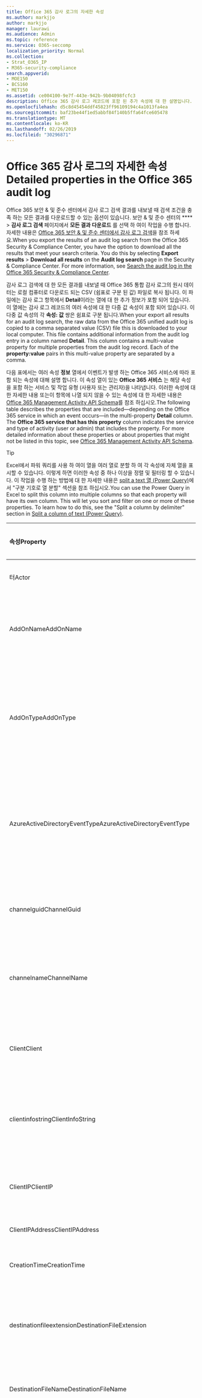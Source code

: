 ```yaml
---
title: Office 365 감사 로그의 자세한 속성
ms.author: markjjo
author: markjjo
manager: laurawi
ms.audience: Admin
ms.topic: reference
ms.service: O365-seccomp
localization_priority: Normal
ms.collection:
- Strat_O365_IP
- M365-security-compliance
search.appverid:
- MOE150
- BCS160
- MET150
ms.assetid: ce004100-9e7f-443e-942b-9b04098fcfc3
description: Office 365 감사 로그 레코드에 포함 된 추가 속성에 대 한 설명입니다.
ms.openlocfilehash: d5c8d45454ddf45823ff96109194c4a1013fa4ea
ms.sourcegitcommit: baf23be44f1ed5abbf84f140b5ffa64fce605478
ms.translationtype: MT
ms.contentlocale: ko-KR
ms.lasthandoff: 02/26/2019
ms.locfileid: "30296871"
---
```

# <a name="detailed-properties-in-the-office-365-audit-log"></a><span data-ttu-id="380c4-103">Office 365 감사 로그의 자세한 속성</span><span class="sxs-lookup"><span data-stu-id="380c4-103">Detailed properties in the Office 365 audit log</span></span>

<span data-ttu-id="380c4-p101">Office 365 보안 &amp; 및 준수 센터에서 감사 로그 검색 결과를 내보낼 때 검색 조건을 충족 하는 모든 결과를 다운로드할 수 있는 옵션이 있습니다. 보안 &amp; 및 준수 센터의 \*\*\*\* \> **감사 로그 검색** 페이지에서 **모든 결과 다운로드** 를 선택 하 여이 작업을 수행 합니다. 자세한 내용은 [Office 365 보안 &amp; 및 준수 센터에서 감사 로그 검색](search-the-audit-log-in-security-and-compliance.md)을 참조 하세요.</span><span class="sxs-lookup"><span data-stu-id="380c4-p101">When you export the results of an audit log search from the Office 365 Security &amp; Compliance Center, you have the option to download all the results that meet your search criteria. You do this by selecting **Export results** \> **Download all results** on the **Audit log search** page in the Security &amp; Compliance Center. For more information, see [Search the audit log in the Office 365 Security &amp; Compliance Center](search-the-audit-log-in-security-and-compliance.md).</span></span>
  
 <span data-ttu-id="380c4-p102">감사 로그 검색에 대 한 모든 결과를 내보낼 때 Office 365 통합 감사 로그의 원시 데이터는 로컬 컴퓨터로 다운로드 되는 CSV (쉼표로 구분 된 값) 파일로 복사 됩니다. 이 파일에는 감사 로그 항목에서 **Detail**이라는 열에 대 한 추가 정보가 포함 되어 있습니다. 이 열에는 감사 로그 레코드의 여러 속성에 대 한 다중 값 속성이 포함 되어 있습니다. 이 다중 값 속성의 각 **속성: 값** 쌍은 쉼표로 구분 됩니다.</span><span class="sxs-lookup"><span data-stu-id="380c4-p102">When your export all results for an audit log search, the raw data from the Office 365 unified audit log is copied to a comma separated value (CSV) file this is downloaded to your local computer. This file contains additional information from the audit log entry in a column named **Detail**. This column contains a multi-value property for multiple properties from the audit log record. Each of the **property:value** pairs in this multi-value property are separated by a comma.</span></span> 
  
<span data-ttu-id="380c4-p103">다음 표에서는 여러 속성 **정보** 열에서 이벤트가 발생 하는 Office 365 서비스에 따라 포함 되는 속성에 대해 설명 합니다. 이 속성 열이 있는 **Office 365 서비스** 는 해당 속성을 포함 하는 서비스 및 작업 유형 (사용자 또는 관리자)을 나타냅니다. 이러한 속성에 대 한 자세한 내용 또는이 항목에 나열 되지 않을 수 있는 속성에 대 한 자세한 내용은 [Office 365 Management Activity API Schema](https://go.microsoft.com/fwlink/p/?LinkId=717993)를 참조 하십시오.</span><span class="sxs-lookup"><span data-stu-id="380c4-p103">The following table describes the properties that are included—depending on the Office 365 service in which an event occurs—in the multi-property **Detail** column. The **Office 365 service that has this property** column indicates the service and type of activity (user or admin) that includes the property. For more detailed information about these properties or about properties that might not be listed in this topic, see [Office 365 Management Activity API Schema](https://go.microsoft.com/fwlink/p/?LinkId=717993).</span></span>
  
> [!TIP]
> <span data-ttu-id="380c4-p104">Excel에서 파워 쿼리를 사용 하 여이 열을 여러 열로 분할 하 여 각 속성에 자체 열을 표시할 수 있습니다. 이렇게 하면 이러한 속성 중 하나 이상을 정렬 및 필터링 할 수 있습니다. 이 작업을 수행 하는 방법에 대 한 자세한 내용은 [split a text 열 (Power Query)](https://support.office.com/article/5282d425-6dd0-46ca-95bf-8e0da9539662)에서 "구분 기호로 열 분할" 섹션을 참조 하십시오.</span><span class="sxs-lookup"><span data-stu-id="380c4-p104">You can use the Power Query in Excel to split this column into multiple columns so that each property will have its own column. This will let you sort and filter on one or more of these properties. To learn how to do this, see the "Split a column by delimiter" section in [Split a column of text (Power Query)](https://support.office.com/article/5282d425-6dd0-46ca-95bf-8e0da9539662).</span></span> 
  
|<span data-ttu-id="380c4-117">**속성**</span><span class="sxs-lookup"><span data-stu-id="380c4-117">**Property**</span></span>|<span data-ttu-id="380c4-118">**설명**</span><span class="sxs-lookup"><span data-stu-id="380c4-118">**Description**</span></span>|<span data-ttu-id="380c4-119">**이 속성을 가진 Office 365 서비스**</span><span class="sxs-lookup"><span data-stu-id="380c4-119">**Office 365 service that has this property**</span></span>|
|:-----|:-----|:-----|
|<span data-ttu-id="380c4-120">터</span><span class="sxs-lookup"><span data-stu-id="380c4-120">Actor</span></span>  <br/> |<span data-ttu-id="380c4-121">작업을 수행한 사용자 또는 서비스 계정입니다.</span><span class="sxs-lookup"><span data-stu-id="380c4-121">The user or service account that performed the action.</span></span> |<span data-ttu-id="380c4-122">Azure Active Directory</span><span class="sxs-lookup"><span data-stu-id="380c4-122">Azure Active Directory</span></span>  <br/> |
|<span data-ttu-id="380c4-123">AddOnName</span><span class="sxs-lookup"><span data-stu-id="380c4-123">AddOnName</span></span>  <br/> |<span data-ttu-id="380c4-p105">팀에서 추가, 제거 또는 업데이트 된 추가 기능의 이름입니다. Microsoft 팀의 추가 기능 유형은 bot, 커넥터 또는 탭입니다.</span><span class="sxs-lookup"><span data-stu-id="380c4-p105">The name of an add-on that was added, removed, or updated in a team. The type of add-ons in Microsoft Teams are a bot, a connector, or a tab.</span></span>  <br/> |<span data-ttu-id="380c4-126">Microsoft Teams</span><span class="sxs-lookup"><span data-stu-id="380c4-126">Microsoft Teams</span></span>  <br/> |
|<span data-ttu-id="380c4-127">AddOnType</span><span class="sxs-lookup"><span data-stu-id="380c4-127">AddOnType</span></span>  <br/> |<span data-ttu-id="380c4-p106">팀에서 추가, 제거 또는 업데이트 된 추가 기능의 유형입니다. 다음 값은 추가 기능의 형식을 나타냅니다.</span><span class="sxs-lookup"><span data-stu-id="380c4-p106">The type of an add-on that was added, removed, or updated in a team. The following values indicate the type of add-on.  </span></span><br/> <span data-ttu-id="380c4-130">**1** -bot을 나타냅니다.</span><span class="sxs-lookup"><span data-stu-id="380c4-130">**1** - Indicates a bot.</span></span><br/> <span data-ttu-id="380c4-131">**2** -커넥터를 나타냅니다.</span><span class="sxs-lookup"><span data-stu-id="380c4-131">**2** - Indicates a connector.</span></span><br/> <span data-ttu-id="380c4-132">**3** -탭을 나타냅니다.</span><span class="sxs-lookup"><span data-stu-id="380c4-132">**3** - Indicates a tab.</span></span> |<span data-ttu-id="380c4-133">Microsoft Teams</span><span class="sxs-lookup"><span data-stu-id="380c4-133">Microsoft Teams</span></span>  <br/> |
|<span data-ttu-id="380c4-134">AzureActiveDirectoryEventType</span><span class="sxs-lookup"><span data-stu-id="380c4-134">AzureActiveDirectoryEventType</span></span>  <br/> |<span data-ttu-id="380c4-p107">Azure Active Directory 이벤트의 유형입니다. 이벤트 유형을 나타내는 값은 다음과 같습니다.</span><span class="sxs-lookup"><span data-stu-id="380c4-p107">The type of Azure Active Directory event. The following values indicate the type of event.  </span></span><br/> <span data-ttu-id="380c4-137">**0** -계정 로그인 이벤트를 나타냅니다.</span><span class="sxs-lookup"><span data-stu-id="380c4-137">**0** - Indicates an account login event.</span></span><br/> <span data-ttu-id="380c4-138">**1** -Azure 응용 프로그램 보안 이벤트를 나타냅니다.</span><span class="sxs-lookup"><span data-stu-id="380c4-138">**1** - Indicates an Azure application security event.</span></span> |<span data-ttu-id="380c4-139">Azure Active Directory</span><span class="sxs-lookup"><span data-stu-id="380c4-139">Azure Active Directory</span></span>  <br/> |
|<span data-ttu-id="380c4-140">channelguid</span><span class="sxs-lookup"><span data-stu-id="380c4-140">ChannelGuid</span></span>  <br/> |<span data-ttu-id="380c4-p108">Microsoft 팀 채널의 ID입니다. 채널이 있는 팀이 **teamname** 및 **teamname** 속성으로 식별 됩니다.</span><span class="sxs-lookup"><span data-stu-id="380c4-p108">The ID of a Microsoft Teams channel. The team that the channel is located in is identified by the **TeamName** and **TeamGuid** properties.  </span></span><br/> |<span data-ttu-id="380c4-143">Microsoft Teams</span><span class="sxs-lookup"><span data-stu-id="380c4-143">Microsoft Teams</span></span>  <br/> |
|<span data-ttu-id="380c4-144">channelname</span><span class="sxs-lookup"><span data-stu-id="380c4-144">ChannelName</span></span>  <br/> |<span data-ttu-id="380c4-p109">Microsoft 팀 채널의 이름입니다. 채널이 있는 팀이 **teamname** 및 **teamname** 속성으로 식별 됩니다.</span><span class="sxs-lookup"><span data-stu-id="380c4-p109">The name of a Microsoft Teams channel. The team that the channel is located in is identified by the **TeamName** and **TeamGuid** properties.  </span></span><br/> |<span data-ttu-id="380c4-147">Microsoft Teams</span><span class="sxs-lookup"><span data-stu-id="380c4-147">Microsoft Teams</span></span>  <br/> |
|<span data-ttu-id="380c4-148">Client</span><span class="sxs-lookup"><span data-stu-id="380c4-148">Client</span></span>  <br/> |<span data-ttu-id="380c4-149">클라이언트 장치, 장치 OS 및 login 이벤트에 사용 되는 장치 브라우저 (예: Nokia Lumia 920;) Windows Phone 8; IE Mobile 11).</span><span class="sxs-lookup"><span data-stu-id="380c4-149">The client device, the device OS, and the device browser used for the login event (for example, Nokia Lumia 920; Windows Phone 8; IE Mobile 11).</span></span>  <br/> |<span data-ttu-id="380c4-150">Azure Active Directory</span><span class="sxs-lookup"><span data-stu-id="380c4-150">Azure Active Directory</span></span>  <br/> |
|<span data-ttu-id="380c4-151">clientinfostring</span><span class="sxs-lookup"><span data-stu-id="380c4-151">ClientInfoString</span></span>  <br/> |<span data-ttu-id="380c4-152">브라우저 버전, Outlook 버전 및 모바일 장치 정보와 같이 작업을 수행 하는 데 사용한 전자 메일 클라이언트에 대 한 정보</span><span class="sxs-lookup"><span data-stu-id="380c4-152">Information about the email client that was used to perform the operation, such as a browser version, Outlook version, and mobile device information</span></span>  <br/> |<span data-ttu-id="380c4-153">Exchange (사서함 활동)</span><span class="sxs-lookup"><span data-stu-id="380c4-153">Exchange (mailbox activity)</span></span>  <br/> |
|<span data-ttu-id="380c4-154">ClientIP</span><span class="sxs-lookup"><span data-stu-id="380c4-154">ClientIP</span></span>  <br/> |<span data-ttu-id="380c4-p110">활동을 로그할 때 사용 된 장치의 IP 주소입니다. IP 주소는 IPv4 또는 IPv6 주소 형식으로 표시 됩니다.</span><span class="sxs-lookup"><span data-stu-id="380c4-p110">The IP address of the device that was used when the activity was logged. The IP address is displayed in either an IPv4 or IPv6 address format.</span></span>  <br/> |<span data-ttu-id="380c4-157">Exchange 및 Azure Active Directory</span><span class="sxs-lookup"><span data-stu-id="380c4-157">Exchange and Azure Active Directory</span></span>  <br/> |
|<span data-ttu-id="380c4-158">ClientIPAddress</span><span class="sxs-lookup"><span data-stu-id="380c4-158">ClientIPAddress</span></span>  <br/> |<span data-ttu-id="380c4-159">ClientIP과 동일 합니다.</span><span class="sxs-lookup"><span data-stu-id="380c4-159">Same as ClientIP.</span></span>  <br/> |<span data-ttu-id="380c4-160">SharePoint</span><span class="sxs-lookup"><span data-stu-id="380c4-160">SharePoint</span></span>  <br/> |
|<span data-ttu-id="380c4-161">CreationTime</span><span class="sxs-lookup"><span data-stu-id="380c4-161">CreationTime</span></span>  <br/> |<span data-ttu-id="380c4-162">사용자가 활동을 수행 했을 때 utc (협정 세계시)로 표시 되는 날짜와 시간입니다.</span><span class="sxs-lookup"><span data-stu-id="380c4-162">The date and time in Coordinated Universal Time (UTC) when the user performed the activity.</span></span>  <br/> |<span data-ttu-id="380c4-163">모두</span><span class="sxs-lookup"><span data-stu-id="380c4-163">All</span></span>  <br/> |
|<span data-ttu-id="380c4-164">destinationfileextension</span><span class="sxs-lookup"><span data-stu-id="380c4-164">DestinationFileExtension</span></span>  <br/> |<span data-ttu-id="380c4-p111">복사 하거나 이동할 파일의 파일 확장명입니다. 이 속성은 FileCopied 및 FileMoved 사용자 작업에만 표시 됩니다.</span><span class="sxs-lookup"><span data-stu-id="380c4-p111">The file extension of a file that is copied or moved. This property is displayed only for the FileCopied and FileMoved user activities.</span></span>  <br/> |<span data-ttu-id="380c4-167">SharePoint</span><span class="sxs-lookup"><span data-stu-id="380c4-167">SharePoint</span></span>  <br/> |
|<span data-ttu-id="380c4-168">DestinationFileName</span><span class="sxs-lookup"><span data-stu-id="380c4-168">DestinationFileName</span></span>  <br/> |<span data-ttu-id="380c4-p112">파일 이름이 복사 되거나 이동 됩니다. 이 속성은 FileCopied 및 FileMoved 작업에만 표시 됩니다.</span><span class="sxs-lookup"><span data-stu-id="380c4-p112">The name of the file is copied or moved. This property is displayed only for the FileCopied and FileMoved actions.</span></span>  <br/> |<span data-ttu-id="380c4-171">SharePoint</span><span class="sxs-lookup"><span data-stu-id="380c4-171">SharePoint</span></span>  <br/> |
|<span data-ttu-id="380c4-172">DestinationRelativeUrl</span><span class="sxs-lookup"><span data-stu-id="380c4-172">DestinationRelativeUrl</span></span>  <br/> |<span data-ttu-id="380c4-p113">파일을 복사 하거나 이동할 대상 폴더의 URL입니다. **SiteURL**, **DestinationRelativeURL**및 **destinationfilename** 속성의 값을 조합 하면 **ObjectID** 속성의 값 (복사 된 파일의 전체 경로 이름)과 같습니다. 이 속성은 FileCopied 및 FileMoved 사용자 작업에만 표시 됩니다.</span><span class="sxs-lookup"><span data-stu-id="380c4-p113">The URL of the destination folder where a file is copied or moved. The combination of the values for the **SiteURL**, the **DestinationRelativeURL**, and the **DestinationFileName** properties is the same as the value for the **ObjectID** property, which is the full path name for the file that was copied. This property is displayed only for the FileCopied and FileMoved user activities.  </span></span><br/> |<span data-ttu-id="380c4-176">SharePoint</span><span class="sxs-lookup"><span data-stu-id="380c4-176">SharePoint</span></span>  <br/> |
|<span data-ttu-id="380c4-177">EventSource</span><span class="sxs-lookup"><span data-stu-id="380c4-177">EventSource</span></span>  <br/> |<span data-ttu-id="380c4-p114">SharePoint에서 이벤트가 발생 한 것을 식별 합니다. 사용할 수 있는 값은 **SharePoint** 및 **objectmodel**입니다.</span><span class="sxs-lookup"><span data-stu-id="380c4-p114">Identifies that an event occurred in SharePoint. Possible values are **SharePoint** and **ObjectModel**.  </span></span><br/> |<span data-ttu-id="380c4-180">SharePoint</span><span class="sxs-lookup"><span data-stu-id="380c4-180">SharePoint</span></span>  <br/> |
|<span data-ttu-id="380c4-181">externalaccess</span><span class="sxs-lookup"><span data-stu-id="380c4-181">ExternalAccess</span></span>  <br/> |<span data-ttu-id="380c4-p115">Exchange 관리 활동의 경우, cmdlet이 조직의 사용자에 의해 실행 되었는지, Microsoft 데이터 센터 담당자나 데이터 센터 서비스 계정 또는 위임 된 관리자가 실행할지를 지정 합니다. 값이 **False** 이면 조직의 다른 사용자가 cmdlet을 실행 한 것입니다. **True** 값은 데이터 센터 직원, 데이터 센터 서비스 계정 또는 위임 된 관리자에 의해 cmdlet이 실행 되었음을 나타냅니다.</span><span class="sxs-lookup"><span data-stu-id="380c4-p115">For Exchange admin activity, specifies whether the cmdlet was run by a user in your organization, by Microsoft datacenter personnel or a datacenter service account, or by a delegated administrator. The value **False** indicates that the cmdlet was run by someone in your organization. The value **True** indicates that the cmdlet was run by datacenter personnel, a datacenter service account, or a delegated administrator.  </span></span><br/> <span data-ttu-id="380c4-185">Exchange 사서함 활동의 경우 조직 외부의 사용자가 사서함에 액세스 했는지 여부를 지정 합니다.</span><span class="sxs-lookup"><span data-stu-id="380c4-185">For Exchange mailbox activity, specifies whether a mailbox was accessed by a user outside your organization.</span></span>  <br/> |<span data-ttu-id="380c4-186">Exchange</span><span class="sxs-lookup"><span data-stu-id="380c4-186">Exchange</span></span>  <br/> |
|<span data-ttu-id="380c4-187">ExtendedProperties</span><span class="sxs-lookup"><span data-stu-id="380c4-187">ExtendedProperties</span></span>  <br/> |<span data-ttu-id="380c4-188">Azure Active Directory 이벤트에 대 한 확장 된 속성입니다.</span><span class="sxs-lookup"><span data-stu-id="380c4-188">The extended properties for an the Azure Active Directory event.</span></span>  <br/> |<span data-ttu-id="380c4-189">Azure Active Directory</span><span class="sxs-lookup"><span data-stu-id="380c4-189">Azure Active Directory</span></span>  <br/> |
|<span data-ttu-id="380c4-190">ID</span><span class="sxs-lookup"><span data-stu-id="380c4-190">ID</span></span>  <br/> |<span data-ttu-id="380c4-p116">보고서 항목의 ID입니다. ID는 보고서 항목을 고유 하 게 식별 합니다.</span><span class="sxs-lookup"><span data-stu-id="380c4-p116">The ID of the report entry. The ID uniquely identifies the report entry.</span></span>  <br/> |<span data-ttu-id="380c4-193">모두</span><span class="sxs-lookup"><span data-stu-id="380c4-193">All</span></span>  <br/> |
|<span data-ttu-id="380c4-194">internallogontype</span><span class="sxs-lookup"><span data-stu-id="380c4-194">InternalLogonType</span></span>  <br/> |<span data-ttu-id="380c4-195">내부용으로 예약 되어 있습니다.</span><span class="sxs-lookup"><span data-stu-id="380c4-195">Reserved for internal use.</span></span>  <br/> |<span data-ttu-id="380c4-196">Exchange (사서함 활동)</span><span class="sxs-lookup"><span data-stu-id="380c4-196">Exchange (mailbox activity)</span></span>  <br/> |
|<span data-ttu-id="380c4-197">ItemType</span><span class="sxs-lookup"><span data-stu-id="380c4-197">ItemType</span></span>  <br/> |<span data-ttu-id="380c4-p117">액세스 하거나 수정한 개체의 유형입니다. 사용할 수 있는 값에는 **파일**, **폴더**, **웹**, **사이트**, **테 넌 트**및 **documentlibrary**가 있습니다.</span><span class="sxs-lookup"><span data-stu-id="380c4-p117">The type of object that was accessed or modified. Possible values include **File**, **Folder**, **Web**, **Site**, **Tenant**, and **DocumentLibrary**.  </span></span><br/> |<span data-ttu-id="380c4-200">SharePoint</span><span class="sxs-lookup"><span data-stu-id="380c4-200">SharePoint</span></span>  <br/> |
|<span data-ttu-id="380c4-201">LoginStatus</span><span class="sxs-lookup"><span data-stu-id="380c4-201">LoginStatus</span></span>  <br/> |<span data-ttu-id="380c4-202">발생 했을 수 있는 로그인 실패를 확인 합니다.</span><span class="sxs-lookup"><span data-stu-id="380c4-202">Identifies login failures that might have occurred.</span></span>  <br/> |<span data-ttu-id="380c4-203">Azure Active Directory</span><span class="sxs-lookup"><span data-stu-id="380c4-203">Azure Active Directory</span></span>  <br/> |
|<span data-ttu-id="380c4-204">logontype</span><span class="sxs-lookup"><span data-stu-id="380c4-204">LogonType</span></span>  <br/> |<span data-ttu-id="380c4-p118">사서함 액세스 유형입니다. 다음 값은 사서함에 액세스 한 사용자의 유형을 나타냅니다.</span><span class="sxs-lookup"><span data-stu-id="380c4-p118">The type of mailbox access. The following values indicate the type of user who accessed the mailbox.  </span></span><br/><br/> <span data-ttu-id="380c4-207">**0** -사서함 소유자를 나타냅니다.</span><span class="sxs-lookup"><span data-stu-id="380c4-207">**0** - Indicates a mailbox owner.</span></span><br/> <span data-ttu-id="380c4-208">**1** -관리자를 나타냅니다.</span><span class="sxs-lookup"><span data-stu-id="380c4-208">**1** - Indicates an administrator.</span></span><br/> <span data-ttu-id="380c4-209">**2** -대리인을 나타냅니다.</span><span class="sxs-lookup"><span data-stu-id="380c4-209">**2** - Indicates a delegate.</span></span> <br/><span data-ttu-id="380c4-210">**3** -Microsoft 데이터 센터의 전송 서비스를 나타냅니다.</span><span class="sxs-lookup"><span data-stu-id="380c4-210">**3** - Indicates the transport service in the Microsoft datacenter.</span></span><br/> <span data-ttu-id="380c4-211">**4** -Microsoft 데이터 센터의 서비스 계정을 나타냅니다.</span><span class="sxs-lookup"><span data-stu-id="380c4-211">**4** - Indicates a   service account in the Microsoft datacenter.</span></span> <br/><span data-ttu-id="380c4-212">**6** -위임 된 관리자를 나타냅니다.</span><span class="sxs-lookup"><span data-stu-id="380c4-212">**6** - Indicates a delegated administrator.</span></span> |<span data-ttu-id="380c4-213">Exchange (사서함 활동)</span><span class="sxs-lookup"><span data-stu-id="380c4-213">Exchange (mailbox activity)</span></span>  <br/> |
|<span data-ttu-id="380c4-214">MailboxGuid</span><span class="sxs-lookup"><span data-stu-id="380c4-214">MailboxGuid</span></span>  <br/> |<span data-ttu-id="380c4-215">액세스 한 사서함의 Exchange GUID입니다.</span><span class="sxs-lookup"><span data-stu-id="380c4-215">The Exchange GUID of the mailbox that was accessed.</span></span>  <br/> |<span data-ttu-id="380c4-216">Exchange (사서함 활동)</span><span class="sxs-lookup"><span data-stu-id="380c4-216">Exchange (mailbox activity)</span></span>  <br/> |
|<span data-ttu-id="380c4-217">MailboxOwnerUPN</span><span class="sxs-lookup"><span data-stu-id="380c4-217">MailboxOwnerUPN</span></span>  <br/> |<span data-ttu-id="380c4-218">액세스 한 사서함을 소유한 사용자의 전자 메일 주소입니다.</span><span class="sxs-lookup"><span data-stu-id="380c4-218">The email address of the person who owns the mailbox that was accessed.</span></span>  <br/> |<span data-ttu-id="380c4-219">Exchange (사서함 활동)</span><span class="sxs-lookup"><span data-stu-id="380c4-219">Exchange (mailbox activity)</span></span>  <br/> |
|<span data-ttu-id="380c4-220">구성원</span><span class="sxs-lookup"><span data-stu-id="380c4-220">Members</span></span>  <br/> |<span data-ttu-id="380c4-p119">팀에서 추가 되거나 제거 된 사용자를 나열 합니다. 다음 값은 사용자에 게 할당 된 역할 형식을 나타냅니다.</span><span class="sxs-lookup"><span data-stu-id="380c4-p119">Lists the users that have been added or removed from a team. The following values indicate the Role type assigned to the user.  </span></span><br/><br/> <span data-ttu-id="380c4-223">**1** -소유자 역할을 나타냅니다.</span><span class="sxs-lookup"><span data-stu-id="380c4-223">**1** - Indicates  the Owner role.</span></span><br/> <span data-ttu-id="380c4-224">**2** -구성원 역할을 나타냅니다.</span><span class="sxs-lookup"><span data-stu-id="380c4-224">**2** - Indicates the Member role.</span></span><br/> <span data-ttu-id="380c4-225">**3** -게스트 역할을 나타냅니다.</span><span class="sxs-lookup"><span data-stu-id="380c4-225">**3** - Indicates the Guest role.</span></span> <br/><br/><span data-ttu-id="380c4-226">Members 속성에도 조직의 이름과 구성원의 전자 메일 주소가 포함 됩니다.</span><span class="sxs-lookup"><span data-stu-id="380c4-226">The Members property also includes the name of your organization, and the member's email address.</span></span>  <br/> |<span data-ttu-id="380c4-227">Microsoft Teams</span><span class="sxs-lookup"><span data-stu-id="380c4-227">Microsoft Teams</span></span>  <br/> |
|<span data-ttu-id="380c4-228">ModifiedProperties (Name, NewValue, OldValue)</span><span class="sxs-lookup"><span data-stu-id="380c4-228">ModifiedProperties (Name, NewValue, OldValue)</span></span>  <br/> |<span data-ttu-id="380c4-p120">이 속성은 사이트 또는 사이트 모음 관리 그룹의 구성원으로 사용자를 추가 하는 등의 관리 이벤트에 포함 됩니다. 이 속성에는 수정 된 속성의 이름 (예: 사이트 관리자 그룹)과 수정한 속성의 새 값 (사이트 관리자로 추가한 사용자 및 수정한 개체의 이전 값)이 포함 됩니다.</span><span class="sxs-lookup"><span data-stu-id="380c4-p120">The property is included for admin events, such as adding a user as a member of a site or a site collection admin group. The property includes the name of the property that was modified (for example, the Site Admin group) the new value of the modified property (such the user who was added as a site admin, and the previous value of the modified object.</span></span>  <br/> |<span data-ttu-id="380c4-231">모두 (관리 활동)</span><span class="sxs-lookup"><span data-stu-id="380c4-231">All (admin activity)</span></span>  <br/> |
|<span data-ttu-id="380c4-232">id</span><span class="sxs-lookup"><span data-stu-id="380c4-232">ObjectID</span></span>  <br/> |<span data-ttu-id="380c4-233">Exchange 관리자 감사 로깅을 위해 cmdlet에 의해 수정 된 개체의 이름입니다.</span><span class="sxs-lookup"><span data-stu-id="380c4-233">For Exchange admin audit logging, the name of the object that was modified by the cmdlet.</span></span>  <br/> <span data-ttu-id="380c4-234">SharePoint 작업의 경우 사용자가 액세스 하는 파일 또는 폴더의 전체 URL 경로 이름입니다.</span><span class="sxs-lookup"><span data-stu-id="380c4-234">For SharePoint activity, the full URL path name of the file or folder accessed by a user.</span></span>  <br/> <span data-ttu-id="380c4-235">Azure AD 활동의 경우 수정 된 사용자 계정의 이름입니다.</span><span class="sxs-lookup"><span data-stu-id="380c4-235">For Azure AD activity, the name of the user account that was modified.</span></span>  <br/> |<span data-ttu-id="380c4-236">모두</span><span class="sxs-lookup"><span data-stu-id="380c4-236">All</span></span>  <br/> |
|<span data-ttu-id="380c4-237">작업</span><span class="sxs-lookup"><span data-stu-id="380c4-237">Operation</span></span>  <br/> |<span data-ttu-id="380c4-p121">사용자 또는 관리자 활동의 이름입니다. 이 속성의 값은 **활동** 드롭다운 목록에서 선택한 값에 해당 합니다. **모든 작업에 대해 결과 표시** 를 선택 하면 보고서에 모든 서비스에 대 한 모든 사용자 및 관리 활동에 대 한 항목이 포함 됩니다. office 365 감사 로그에 기록 된 작업/작업에 대 한 설명은 [office 365 보안 &amp; 및 준수 센터에서 감사 로그 검색](search-the-audit-log-in-security-and-compliance.md)의 **감사 된 작업** 탭을 참조 하십시오.</span><span class="sxs-lookup"><span data-stu-id="380c4-p121">The name of the user or admin activity. The value of this property corresponds to the value that was selected in the **Activities** drop down list. If **Show results for all activities** was selected, the report will included entries for all user and admin activities for all services. For a description of the operations/activities that are logged in the Office 365 audit log, see the **Audited activities** tab in [Search the audit log in the Office 365 Security &amp; Compliance Center](search-the-audit-log-in-security-and-compliance.md).  </span></span><br/> <span data-ttu-id="380c4-242">Exchange 관리 활동의 경우이 속성은 실행 된 cmdlet의 이름을 식별 합니다.</span><span class="sxs-lookup"><span data-stu-id="380c4-242">For Exchange admin activity, this property identifies the name of the cmdlet that was run.</span></span>  <br/> |<span data-ttu-id="380c4-243">모두</span><span class="sxs-lookup"><span data-stu-id="380c4-243">All</span></span>  <br/> |
|<span data-ttu-id="380c4-244">조직 id</span><span class="sxs-lookup"><span data-stu-id="380c4-244">OrganizationID</span></span>  <br/> |<span data-ttu-id="380c4-245">Office 365 조 직의 GUID입니다.</span><span class="sxs-lookup"><span data-stu-id="380c4-245">The GUID for your Office 365 organization.</span></span>  <br/> |<span data-ttu-id="380c4-246">모두</span><span class="sxs-lookup"><span data-stu-id="380c4-246">All</span></span>  <br/> |
|<span data-ttu-id="380c4-247">경로</span><span class="sxs-lookup"><span data-stu-id="380c4-247">Path</span></span>  <br/> |<span data-ttu-id="380c4-p122">액세스 한 메시지가 있는 사서함 폴더의 이름입니다. 이 속성은 또한 메시지가 만들어지거나 복사/이동 되는 폴더를 식별 합니다.</span><span class="sxs-lookup"><span data-stu-id="380c4-p122">The name of the mailbox folder where the message that was accessed is located. This property also identifies the folder a where a message is created in or copied/moved to.</span></span>  <br/> |<span data-ttu-id="380c4-250">Exchange (사서함 활동)</span><span class="sxs-lookup"><span data-stu-id="380c4-250">Exchange (mailbox activity)</span></span>  <br/> |
|<span data-ttu-id="380c4-251">매개 변수</span><span class="sxs-lookup"><span data-stu-id="380c4-251">Parameters</span></span>  <br/> |<span data-ttu-id="380c4-252">Exchange 관리 활동의 경우 Operation 속성에서 식별 된 cmdlet에 사용 된 모든 매개 변수의 이름과 값입니다.</span><span class="sxs-lookup"><span data-stu-id="380c4-252">For Exchange admin activity, the name and value for all parameters that were used with the cmdlet that is identified in the Operation property.</span></span>  <br/> |<span data-ttu-id="380c4-253">Exchange (관리 활동)</span><span class="sxs-lookup"><span data-stu-id="380c4-253">Exchange (admin activity)</span></span>  <br/> |
|<span data-ttu-id="380c4-254">RecordType</span><span class="sxs-lookup"><span data-stu-id="380c4-254">RecordType</span></span>  <br/> |<span data-ttu-id="380c4-p123">record에서 지정한 작업의 유형입니다. 다음 값은 레코드 종류를 나타냅니다.</span><span class="sxs-lookup"><span data-stu-id="380c4-p123">The type of operation indicated by the record. The following values indicate the record type.  </span></span><br/><br/> <span data-ttu-id="380c4-257">**1** -Exchange 관리자 감사 로그의 레코드를 나타냅니다.</span><span class="sxs-lookup"><span data-stu-id="380c4-257">**1** - Indicates a record from the  Exchange  admin audit log.</span></span> <br/><span data-ttu-id="380c4-258">**2** -singled 사서함 항목에 대해 수행 된 작업에 대 한 Exchange 사서함 감사 로그의 레코드를 나타냅니다.</span><span class="sxs-lookup"><span data-stu-id="380c4-258">**2** - Indicates a record from the  Exchange  mailbox audit log for an operation performed on a singled mailbox item.</span></span> <br/><span data-ttu-id="380c4-p124">**3** -Exchange 사서함 감사 로그 에서도 레코드를 나타냅니다. 이 레코드 종류는 원본 사서함에서 여러 항목을 지운 편지함 폴더로 이동 하거나 여러 항목을 영구적으로 삭제 하는 등의 여러 항목에 대해 작업이 수행 되었음을 나타냅니다.</span><span class="sxs-lookup"><span data-stu-id="380c4-p124">**3** - Also indicates a record from the  Exchange  mailbox audit log. This record type indicates the operation was performed on multiple items in the source mailbox (such as moving multiple items to the Deleted Items folder or permanently deleting multiple items). </span></span><br/><span data-ttu-id="380c4-261">**4** -사이트에 대 한 권한 할당 관리자 또는 사용자와 같은 SharePoint의 사이트 관리 작업을 나타냅니다.</span><span class="sxs-lookup"><span data-stu-id="380c4-261">**4** - Indicates a site admin operation in SharePoint, such as an administrator or user assigning permissions to a site.</span></span> <br/><span data-ttu-id="380c4-262">**6** -사용자가 파일을 보거나 수정 하는 등 SharePoint의 파일 또는 폴더 관련 작업을 나타냅니다.</span><span class="sxs-lookup"><span data-stu-id="380c4-262">**6** - Indicates a file or folder-related operation in SharePoint, such as a user viewing or modifying a file.</span></span> <br/><span data-ttu-id="380c4-263">**8** -Azure Active Directory에서 수행 된 관리 작업을 나타냅니다.</span><span class="sxs-lookup"><span data-stu-id="380c4-263">**8** - Indicates an admin operation performed in Azure Active Directory.</span></span> <br/><span data-ttu-id="380c4-p125">**9** -OrgId 로그인 이벤트를 Azure Active Directory에 표시 합니다. 이 레코드 종류는 더 이상 사용 되지 않습니다.</span><span class="sxs-lookup"><span data-stu-id="380c4-p125">**9** - Indicates  OrgId logon events in Azure Active Directory. This record type is being deprecated. </span></span><br/><span data-ttu-id="380c4-266">**10** -데이터 센터에서 Microsoft 담당자가 수행한 보안 cmdlet 이벤트를 나타냅니다.</span><span class="sxs-lookup"><span data-stu-id="380c4-266">**10** - Indicates security cmdlet events that were performed by Microsoft personnel in the data center.</span></span> <br/><span data-ttu-id="380c4-267">**11** -SharePoint의 DLP (데이터 손실 방지) 이벤트를 나타냅니다.</span><span class="sxs-lookup"><span data-stu-id="380c4-267">**11** - Indicates Data loss protection (DLP) events in SharePoint.</span></span><br/> <span data-ttu-id="380c4-268">**12** -Sway 이벤트를 나타냅니다.</span><span class="sxs-lookup"><span data-stu-id="380c4-268">**12** - Indicates Sway events.</span></span> <br/><span data-ttu-id="380c4-p126">**13** -통합 dlp 정책으로 구성 된 경우 Exchange의 DLP 이벤트를 나타냅니다. Exchange 전송 규칙을 기반으로 하는 DLP 이벤트는 지원 되지 않습니다.</span><span class="sxs-lookup"><span data-stu-id="380c4-p126">**13** - Indicates DLP events in Exchange, when configured with a unified a DLP policy. DLP events based on Exchange transport rules aren't supported.</span></span><br><span data-ttu-id="380c4-271">**14** -SharePoint의 공유 이벤트를 나타냅니다.</span><span class="sxs-lookup"><span data-stu-id="380c4-271">**14** - Indicates sharing events in SharePoint.</span></span><br/> <span data-ttu-id="380c4-272">**15** -Azure Active Directory의 STS (보안 토큰 서비스) 로그온 이벤트를 나타냅니다.</span><span class="sxs-lookup"><span data-stu-id="380c4-272">**15** - Indicates Secure Token Service (STS) logon events in Azure Active Directory.</span></span> <br/><span data-ttu-id="380c4-273">**18** -보안 &amp; 준수 센터 이벤트를 나타냅니다.</span><span class="sxs-lookup"><span data-stu-id="380c4-273">**18** - Indicates Security &amp; Compliance Center events.</span></span> <br/><span data-ttu-id="380c4-274">**20** -Power BI 이벤트를 나타냅니다.</span><span class="sxs-lookup"><span data-stu-id="380c4-274">**20** - Indicates Power BI events.</span></span> <br/><span data-ttu-id="380c4-275">**21**-Dynamics 365 이벤트를 나타냅니다.</span><span class="sxs-lookup"><span data-stu-id="380c4-275">**21**- Indicates Dynamics 365 events.</span></span><br/><span data-ttu-id="380c4-276">**22** -Yammer 이벤트를 나타냅니다.</span><span class="sxs-lookup"><span data-stu-id="380c4-276">**22** - Indicates Yammer events.</span></span> <br/><span data-ttu-id="380c4-277">**23** -비즈니스용 Skype 이벤트를 나타냅니다.</span><span class="sxs-lookup"><span data-stu-id="380c4-277">**23** - Indicates Skype for Business events.</span></span> <br/><span data-ttu-id="380c4-p127">**24** -eDiscovery 이벤트를 나타냅니다. 이 레코드 종류는 보안 &amp; 및 준수 센터에서 콘텐츠 검색을 실행 하 고 eDiscovery 사례를 관리 하 여 수행한 작업을 나타냅니다. 자세한 내용은 Office 365 감사 로그에서 eDiscovery 활동 검색을 참조 하세요.</span><span class="sxs-lookup"><span data-stu-id="380c4-p127">**24** - Indicates eDiscovery events. This record type indicates activities that were performed by running content searches and managing eDiscovery cases in the Security &amp; Compliance Center. For more information, see Search for eDiscovery activities in the Office 365 audit log.</span></span><br/><span data-ttu-id="380c4-281">**25, 26 또는 27** -Microsoft 팀 이벤트를 나타냅니다.</span><span class="sxs-lookup"><span data-stu-id="380c4-281">**25, 26, or 27** - Indicates Microsoft Teams events.</span></span> <br/><span data-ttu-id="380c4-282">**28** -Exchange Online Protection 및 Office 365 Advanced Threat protection 이벤트의 피싱 및 맬웨어 이벤트를 나타냅니다.</span><span class="sxs-lookup"><span data-stu-id="380c4-282">**28** - Indicates phishing and malware events from Exchange Online Protection and Office 365 Advanced Threat Protection events.</span></span><br/> <span data-ttu-id="380c4-283">**30** -Microsoft Flow 이벤트를 나타냅니다.</span><span class="sxs-lookup"><span data-stu-id="380c4-283">**30** - Indicates Microsoft Flow events.</span></span><br/> <span data-ttu-id="380c4-284">**32** -지정 된 Microsoft Stream 이벤트</span><span class="sxs-lookup"><span data-stu-id="380c4-284">**32** - Indicated Microsoft Stream events.</span></span><br/> <span data-ttu-id="380c4-285">**35** -Microsoft Project 이벤트를 나타냅니다.</span><span class="sxs-lookup"><span data-stu-id="380c4-285">**35** - Indicates Microsoft Project events.</span></span> <br/> <span data-ttu-id="380c4-286">**36** -SharePoint 목록 이벤트를 나타냅니다.</span><span class="sxs-lookup"><span data-stu-id="380c4-286">**36** - Indicates SharePoint list events.</span></span><br/> <span data-ttu-id="380c4-287">**40** -보안 및 준수 알림 신호의 결과로 생성 되는 이벤트를 나타냅니다.</span><span class="sxs-lookup"><span data-stu-id="380c4-287">**40** - Indicates events that results from security and compliance alert signals.</span></span><br/> <span data-ttu-id="380c4-288">**41** -안전 링크 차단 시간 및 Office 365 Advanced Threat Protection의 무시 이벤트 차단 이벤트가 표시 됩니다.</span><span class="sxs-lookup"><span data-stu-id="380c4-288">**41** - Indicates safe links time-of-block and block override events in Office 365 Advanced Threat Protection.</span></span><br/><span data-ttu-id="380c4-289">**44** -작업에 대 한 분석 이벤트를 나타냅니다.</span><span class="sxs-lookup"><span data-stu-id="380c4-289">**44** - Indicates Workplace Analytics events.</span></span> <br/><span data-ttu-id="380c4-290">**45** -PowerApps 앱 이벤트를 나타냅니다.</span><span class="sxs-lookup"><span data-stu-id="380c4-290">**45** - Indicates PowerApps app events.</span></span> <br/> <span data-ttu-id="380c4-291">**47** -SharePoint, OneDrive 및 Microsoft 팀의 파일에 대 한 Office 365 Advanced Threat Protection의 피싱 및 맬웨어 이벤트를 나타냅니다.</span><span class="sxs-lookup"><span data-stu-id="380c4-291">**47** - Indicates phishing and malware events from Office 365 Advanced Threat Protection for files in SharePoint, OneDrive, and Microsoft Teams.</span></span> |<span data-ttu-id="380c4-292">모두</span><span class="sxs-lookup"><span data-stu-id="380c4-292">All</span></span>  <br/> |
|<span data-ttu-id="380c4-293">resultstatus</span><span class="sxs-lookup"><span data-stu-id="380c4-293">ResultStatus</span></span>  <br/> |<span data-ttu-id="380c4-294">**작업** 속성에 지정 된 작업이 성공 했는지 여부를 나타냅니다.</span><span class="sxs-lookup"><span data-stu-id="380c4-294">Indicates whether the action (specified in the **Operation** property) was successful or not.</span></span>  <br/> <span data-ttu-id="380c4-295">Exchange 관리 활동의 경우이 값은 **True** (성공) 또는 **False** (failed) 중 하나입니다.</span><span class="sxs-lookup"><span data-stu-id="380c4-295">For Exchange admin activity, the value is either **True** (successful) or **False** (failed).</span></span>  <br/> |<span data-ttu-id="380c4-296">모두</span><span class="sxs-lookup"><span data-stu-id="380c4-296">All</span></span>  <br/>|
|<span data-ttu-id="380c4-297">SecurityComplianceCenterEventType</span><span class="sxs-lookup"><span data-stu-id="380c4-297">SecurityComplianceCenterEventType</span></span>  <br/> |<span data-ttu-id="380c4-p128">작업이 보안 &amp; 및 준수 센터 이벤트 임을 나타냅니다. 이 속성 &amp; 에 대 한 모든 보안 준수 센터 작업의 값은 **0** 입니다.</span><span class="sxs-lookup"><span data-stu-id="380c4-p128">Indicates that the activity was a Security &amp; Compliance Center event. All Security &amp; Compliance Center activities will have a value of **0** for this property.  </span></span><br/> |<span data-ttu-id="380c4-300">Office 365 보안 및 준수 센터</span><span class="sxs-lookup"><span data-stu-id="380c4-300">Office 365 Security &amp; Compliance Center</span></span>  <br/> |
|<span data-ttu-id="380c4-301">SharingType</span><span class="sxs-lookup"><span data-stu-id="380c4-301">SharingType</span></span>  <br/> |<span data-ttu-id="380c4-p129">리소스를 공유 하는 사용자에 게 할당 된 공유 권한 유형입니다. 이 사용자는 **usersharedwith** 속성에서 식별 됩니다.</span><span class="sxs-lookup"><span data-stu-id="380c4-p129">The type of sharing permissions that was assigned to the user that the resource was shared with. This user is identified in the **UserSharedWith** property.  </span></span><br/> |<span data-ttu-id="380c4-304">SharePoint</span><span class="sxs-lookup"><span data-stu-id="380c4-304">SharePoint</span></span>  <br/> |
|<span data-ttu-id="380c4-305">사이트</span><span class="sxs-lookup"><span data-stu-id="380c4-305">Site</span></span>  <br/> |<span data-ttu-id="380c4-306">사용자가 액세스 한 파일 또는 폴더가 있는 사이트의 GUID입니다.</span><span class="sxs-lookup"><span data-stu-id="380c4-306">The GUID of the site where the file or folder accessed by the user is located.</span></span>  <br/> |<span data-ttu-id="380c4-307">SharePoint</span><span class="sxs-lookup"><span data-stu-id="380c4-307">SharePoint</span></span>  <br/> |
|<span data-ttu-id="380c4-308">SiteUrl</span><span class="sxs-lookup"><span data-stu-id="380c4-308">SiteUrl</span></span>  <br/> |<span data-ttu-id="380c4-309">사용자가 액세스 한 파일 또는 폴더가 있는 사이트의 URL입니다.</span><span class="sxs-lookup"><span data-stu-id="380c4-309">The URL of the site where the file or folder accessed by the user is located.</span></span>  <br/> |<span data-ttu-id="380c4-310">SharePoint</span><span class="sxs-lookup"><span data-stu-id="380c4-310">SharePoint</span></span>  <br/> |
|<span data-ttu-id="380c4-311">sourcefileextension</span><span class="sxs-lookup"><span data-stu-id="380c4-311">SourceFileExtension</span></span>  <br/> |<span data-ttu-id="380c4-p130">사용자가 액세스 한 파일의 파일 확장명입니다. 액세스 한 개체가 폴더인 경우이 속성은 비어 있습니다.</span><span class="sxs-lookup"><span data-stu-id="380c4-p130">The file extension of the file that was accessed by the user. This property is blank if the object that was accessed is a folder.</span></span>  <br/> |<span data-ttu-id="380c4-314">SharePoint</span><span class="sxs-lookup"><span data-stu-id="380c4-314">SharePoint</span></span>  <br/> |
|<span data-ttu-id="380c4-315">sourcefilename</span><span class="sxs-lookup"><span data-stu-id="380c4-315">SourceFileName</span></span>  <br/> |<span data-ttu-id="380c4-316">사용자가 액세스 하는 파일 또는 폴더의 이름입니다.</span><span class="sxs-lookup"><span data-stu-id="380c4-316">The name of the file or folder accessed by the user.</span></span>  <br/> |<span data-ttu-id="380c4-317">SharePoint</span><span class="sxs-lookup"><span data-stu-id="380c4-317">SharePoint</span></span>  <br/> |
|<span data-ttu-id="380c4-318">SourceRelativeUrl</span><span class="sxs-lookup"><span data-stu-id="380c4-318">SourceRelativeUrl</span></span>  <br/> |<span data-ttu-id="380c4-p131">사용자가 액세스 한 파일이 들어 있는 폴더의 URL입니다. **SiteURL**, **SourceRelativeURL**및 **sourcefilename** 속성의 값 조합은 사용자가 액세스 하는 파일의 전체 경로 이름인 **ObjectID** 속성의 값과 같습니다.</span><span class="sxs-lookup"><span data-stu-id="380c4-p131">The URL of the folder that contains the file accessed by the user. The combination of the values for the **SiteURL**, the **SourceRelativeURL**, and the **SourceFileName** properties is the same as the value for the **ObjectID** property, which is the full path name for the file accessed by the user.  </span></span><br/> |<span data-ttu-id="380c4-321">SharePoint</span><span class="sxs-lookup"><span data-stu-id="380c4-321">SharePoint</span></span>  <br/> |
|<span data-ttu-id="380c4-322">Subject</span><span class="sxs-lookup"><span data-stu-id="380c4-322">Subject</span></span>  <br/> |<span data-ttu-id="380c4-323">액세스 한 메시지의 제목 줄입니다.</span><span class="sxs-lookup"><span data-stu-id="380c4-323">The subject line of the message that was accessed.</span></span>  <br/> |<span data-ttu-id="380c4-324">Exchange (사서함 활동)</span><span class="sxs-lookup"><span data-stu-id="380c4-324">Exchange (mailbox activity)</span></span>  <br/> |
|<span data-ttu-id="380c4-325">tabtype</span><span class="sxs-lookup"><span data-stu-id="380c4-325">TabType</span></span>  <br/> | <span data-ttu-id="380c4-p132">팀에서 추가, 제거 또는 업데이트 된 탭의 유형입니다. 이 속성에 사용할 수 있는 값은 다음과 같습니다.</span><span class="sxs-lookup"><span data-stu-id="380c4-p132">The type of tab added, removed, or updated in a team. The possible values for this property are:  </span></span><br/><br/> <span data-ttu-id="380c4-328">\*\*\*\* excel 탭</span><span class="sxs-lookup"><span data-stu-id="380c4-328">**Excelpin** - An Excel tab.</span></span>  <br/> <span data-ttu-id="380c4-329">**내선** -모든 자사 및 타사 앱 (예: Planner, VSTS 및 양식)</span><span class="sxs-lookup"><span data-stu-id="380c4-329">**Extension** - All first-party and third-party apps; such as Planner, VSTS, and Forms.</span></span>  <br/> <span data-ttu-id="380c4-330">**Notes** -OneNote 탭</span><span class="sxs-lookup"><span data-stu-id="380c4-330">**Notes** - OneNote tab.</span></span>  <br/> <span data-ttu-id="380c4-331">**Pdfpin** -PDF 탭</span><span class="sxs-lookup"><span data-stu-id="380c4-331">**Pdfpin** - A PDF tab.</span></span>  <br/> <span data-ttu-id="380c4-332">**powerbi** -Powerbi 탭</span><span class="sxs-lookup"><span data-stu-id="380c4-332">**Powerbi** - A PowerBI tab.</span></span>  <br/> <span data-ttu-id="380c4-333">**Powerpointpin** -PowerPoint 탭</span><span class="sxs-lookup"><span data-stu-id="380c4-333">**Powerpointpin** - A PowerPoint tab.</span></span>  <br/> <span data-ttu-id="380c4-334">**Sharepointfiles** -SharePoint 탭</span><span class="sxs-lookup"><span data-stu-id="380c4-334">**Sharepointfiles** - A SharePoint tab.</span></span>  <br/> <span data-ttu-id="380c4-335">**웹 페이지** -고정 된 웹 사이트 탭</span><span class="sxs-lookup"><span data-stu-id="380c4-335">**Webpage** - A pinned website tab.</span></span>  <br/> <span data-ttu-id="380c4-336">**위 키-탭** -위 키 탭</span><span class="sxs-lookup"><span data-stu-id="380c4-336">**Wiki-tab** - A wiki tab.</span></span>  <br/> <span data-ttu-id="380c4-337">**wordpin** -Word 탭입니다.</span><span class="sxs-lookup"><span data-stu-id="380c4-337">**Wordpin** - A Word tab.</span></span>  <br/> |<span data-ttu-id="380c4-338">Microsoft Teams</span><span class="sxs-lookup"><span data-stu-id="380c4-338">Microsoft Teams</span></span>  <br/> |
|<span data-ttu-id="380c4-339">대상</span><span class="sxs-lookup"><span data-stu-id="380c4-339">Target</span></span>  <br/> |<span data-ttu-id="380c4-p133">작업 ( **Operation** ) 속성에서 식별 된 작업을 수행 하는 사용자입니다. 예를 들어 게스트 사용자가 SharePoint 또는 Microsoft 팀에 추가 된 경우에는 해당 사용자가이 속성에 나열 됩니다.</span><span class="sxs-lookup"><span data-stu-id="380c4-p133">The user that the action (identified in the **Operation** property) was performed on. For example, if a guest user is added to SharePoint or a Microsoft Team, that user would be listed in this property.  </span></span><br/> |<span data-ttu-id="380c4-342">Azure Active Directory</span><span class="sxs-lookup"><span data-stu-id="380c4-342">Azure Active Directory</span></span>  <br/> |
|<span data-ttu-id="380c4-343">teamguid</span><span class="sxs-lookup"><span data-stu-id="380c4-343">TeamGuid</span></span>  <br/> |<span data-ttu-id="380c4-344">Microsoft 팀의 팀 ID입니다.</span><span class="sxs-lookup"><span data-stu-id="380c4-344">The ID of a team in Microsoft Teams.</span></span>  <br/> |<span data-ttu-id="380c4-345">Microsoft Teams</span><span class="sxs-lookup"><span data-stu-id="380c4-345">Microsoft Teams</span></span>  <br/> |
|<span data-ttu-id="380c4-346">teamname</span><span class="sxs-lookup"><span data-stu-id="380c4-346">TeamName</span></span>  <br/> |<span data-ttu-id="380c4-347">Microsoft 팀의 팀 이름입니다.</span><span class="sxs-lookup"><span data-stu-id="380c4-347">The name of a team in Microsoft Teams.</span></span>  <br/> |<span data-ttu-id="380c4-348">Microsoft Teams</span><span class="sxs-lookup"><span data-stu-id="380c4-348">Microsoft Teams</span></span>  <br/> |
|<span data-ttu-id="380c4-349">UserAgent</span><span class="sxs-lookup"><span data-stu-id="380c4-349">UserAgent</span></span>  <br/> |<span data-ttu-id="380c4-p134">사용자 브라우저에 대 한 정보입니다. 이 정보는 브라우저에서 제공 됩니다.</span><span class="sxs-lookup"><span data-stu-id="380c4-p134">Information about the user's browser. This information is provided by the browser.</span></span>  <br/> |<span data-ttu-id="380c4-352">SharePoint</span><span class="sxs-lookup"><span data-stu-id="380c4-352">SharePoint</span></span>  <br/> |
|<span data-ttu-id="380c4-353">userdomain</span><span class="sxs-lookup"><span data-stu-id="380c4-353">UserDomain</span></span>  <br/> |<span data-ttu-id="380c4-354">작업을 수행한 사용자 (작업자)의 테 넌 트 조직에 대 한 id 정보입니다.</span><span class="sxs-lookup"><span data-stu-id="380c4-354">Identity information about the tenant organization of the user (actor) who performed the action.</span></span>  <br/> |<span data-ttu-id="380c4-355">Azure Active Directory</span><span class="sxs-lookup"><span data-stu-id="380c4-355">Azure Active Directory</span></span>  <br/> |
|<span data-ttu-id="380c4-356">UserID</span><span class="sxs-lookup"><span data-stu-id="380c4-356">UserID</span></span>  <br/> |<span data-ttu-id="380c4-p135">**작업** 속성에 지정 된 작업을 수행 하 여 레코드가 기록 되는 사용자입니다. 시스템 계정 (예: SHAREPOINT\system 또는 NT 권한 \ 컴퓨터)에서 수행 하는 작업에 대 한 레코드가 감사 로그에도 포함 되어 있습니다.</span><span class="sxs-lookup"><span data-stu-id="380c4-p135">The user who performed the action (specified in the **Operation** property) that resulted in the record being logged. Note that records for activity performed by system accounts (such as SHAREPOINT\system or NT AUTHORITY\SYSTEM) are also included in the audit log.  </span></span><br/> |<span data-ttu-id="380c4-359">모두</span><span class="sxs-lookup"><span data-stu-id="380c4-359">All</span></span>  <br/> |
|<span data-ttu-id="380c4-360">userkey</span><span class="sxs-lookup"><span data-stu-id="380c4-360">UserKey</span></span>  <br/> |<span data-ttu-id="380c4-p136">**UserID** 속성에서 식별 된 사용자의 대체 ID입니다. 예를 들어이 속성은 SharePoint의 사용자가 수행한 이벤트에 대 한 passport 고유 ID (PUID)로 채워집니다. 또한이 속성은 다른 서비스에서 발생 하는 이벤트에 대 한 **UserID** 속성과 동일한 값과 시스템 계정에서 수행 하는 이벤트를 지정할 수 있습니다.</span><span class="sxs-lookup"><span data-stu-id="380c4-p136">An alternative ID for the user identified in the **UserID** property. For example, this property is populated with the passport unique ID (PUID) for events performed by users in SharePoint. This property also might specify the same value as the **UserID** property for events occurring in other services and events performed by system accounts.  </span></span><br/> |<span data-ttu-id="380c4-364">모두</span><span class="sxs-lookup"><span data-stu-id="380c4-364">All</span></span>  <br/> |
|<span data-ttu-id="380c4-365">usersharedwith</span><span class="sxs-lookup"><span data-stu-id="380c4-365">UserSharedWith</span></span>  <br/> |<span data-ttu-id="380c4-p137">리소스를 공유한 사용자입니다. 이 속성은 **Operation** 속성의 값이 **SharingSet**인 경우에 포함 됩니다. 이 사용자는 보고서의 **공유** 됨 열에도 표시 됩니다.</span><span class="sxs-lookup"><span data-stu-id="380c4-p137">The user that a resource was shared with. This property is included if the value for the **Operation** property is **SharingSet**. This user is also listed in the **Shared with** column in the report.  </span></span><br/> |<span data-ttu-id="380c4-369">SharePoint</span><span class="sxs-lookup"><span data-stu-id="380c4-369">SharePoint</span></span>  <br/> |
|<span data-ttu-id="380c4-370">UserType</span><span class="sxs-lookup"><span data-stu-id="380c4-370">UserType</span></span>  <br/> |<span data-ttu-id="380c4-p138">작업을 수행한 사용자의 유형입니다. 다음 값은 사용자 형식을 나타냅니다.</span><span class="sxs-lookup"><span data-stu-id="380c4-p138">The type of user that performed the operation. The following values indicate the user type. </span></span><br/> <br/> <span data-ttu-id="380c4-373">**0** -일반 사용자입니다.</span><span class="sxs-lookup"><span data-stu-id="380c4-373">**0** - A regular user.</span></span> <br/><span data-ttu-id="380c4-374">**2** -Office 365 조직의 관리자입니다.</span><span class="sxs-lookup"><span data-stu-id="380c4-374">**2** - An administrator in your Office 365  organization.</span></span> <br/><span data-ttu-id="380c4-375">**3** -Microsoft 데이터 센터 관리자 또는 데이터 센터 시스템 계정입니다.</span><span class="sxs-lookup"><span data-stu-id="380c4-375">**3** - A Microsoft datacenter administrator or datacenter system account.</span></span> <br/><span data-ttu-id="380c4-376">**4** -시스템 계정입니다.</span><span class="sxs-lookup"><span data-stu-id="380c4-376">**4** - A system account.</span></span> <br/><span data-ttu-id="380c4-377">**5** -응용 프로그램</span><span class="sxs-lookup"><span data-stu-id="380c4-377">**5** - An application.</span></span> <br/><span data-ttu-id="380c4-378">**6** -서비스 사용자입니다.</span><span class="sxs-lookup"><span data-stu-id="380c4-378">**6** - A service principal.</span></span><br/><span data-ttu-id="380c4-379">**7** -사용자 지정 정책</span><span class="sxs-lookup"><span data-stu-id="380c4-379">**7** - A custom policy.</span></span><br/><span data-ttu-id="380c4-380">**8** -시스템 정책.</span><span class="sxs-lookup"><span data-stu-id="380c4-380">**8** - A system policy.</span></span> |<span data-ttu-id="380c4-381">모두</span><span class="sxs-lookup"><span data-stu-id="380c4-381">All</span></span>  <br/> |
|<span data-ttu-id="380c4-382">Version</span><span class="sxs-lookup"><span data-stu-id="380c4-382">Version</span></span>  <br/> |<span data-ttu-id="380c4-383">기록 된 작업의 버전 번호 ( **Operation** 속성으로 식별 됨)를 나타냅니다.</span><span class="sxs-lookup"><span data-stu-id="380c4-383">Indicates the version number of the activity (identified by the **Operation** property) that's logged.</span></span>  <br/> |<span data-ttu-id="380c4-384">모두</span><span class="sxs-lookup"><span data-stu-id="380c4-384">All</span></span>  <br/> |
|<span data-ttu-id="380c4-385">작업량</span><span class="sxs-lookup"><span data-stu-id="380c4-385">Workload</span></span>  <br/> |<span data-ttu-id="380c4-p139">활동이 발생 한 Office 365 서비스입니다. 이 속성에 사용할 수 있는 값은 다음과 같습니다.</span><span class="sxs-lookup"><span data-stu-id="380c4-p139">The Office 365 service where the activity occurred. The possible values for this property are:  </span></span><br/> <br/><span data-ttu-id="380c4-388">**SharePoint<br/>OneDrive<br/>Exchange<br/>AzureActiveDirectory<br/>datac, 보안<br/>준수<br/>Sway<br/>비즈니스용 Skype<br/>SecurityComplianceCenter<br/>PowerBI CRM<br/><br/>Yammer<br/>MicrosoftTeams<br/>ThreatIntelligence<br/>MicrosoftFlow<br/>MicrosoftStream<br/>DlpSharePointClassificationData<br/>Project<br/>PowerApps<br/>작업 공간 분석**</span><span class="sxs-lookup"><span data-stu-id="380c4-388">**SharePoint<br/>OneDrive<br/>Exchange<br/>AzureActiveDirectory<br/>DataCenterSecurity<br/>Compliance<br/>Sway<br/>Skype for Business<br/>SecurityComplianceCenter<br/>PowerBI<br/>CRM<br/>Yammer<br/>MicrosoftTeams<br/>ThreatIntelligence<br/>MicrosoftFlow<br/>MicrosoftStream<br/>DlpSharePointClassificationData<br/>Project<br/>PowerApps<br/>Workplace Analytics**</span></span>|<span data-ttu-id="380c4-389">모두</span><span class="sxs-lookup"><span data-stu-id="380c4-389">All</span></span>  <br/> |
||||
   
<span data-ttu-id="380c4-390">특정 이벤트에 대 한 세부 정보를 볼 때 **자세한 정보** 를 클릭 하면 위에서 설명한 속성도 표시 됩니다.</span><span class="sxs-lookup"><span data-stu-id="380c4-390">Note that the properties described above are also displayed when you click **More information** when viewing the details of a specific event.</span></span> 
  
![감사 로그 이벤트 레코드의 자세한 속성을 보려면 추가 정보를 클릭 합니다.](media/6df582ae-d339-4735-b1a6-80914fb77a08.png)
  

